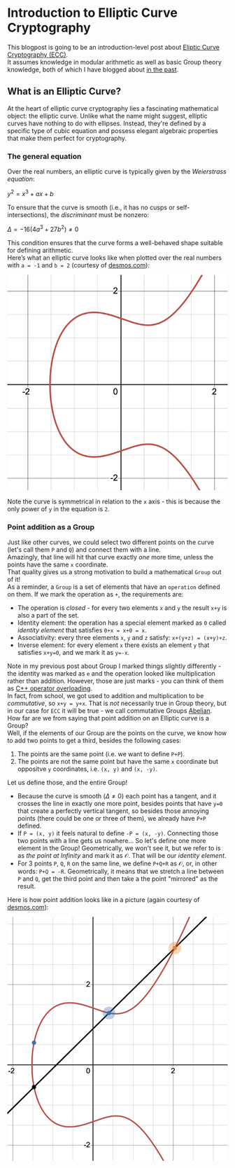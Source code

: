 # Introduction to Elliptic Curve Cryptography
This blogpost is going to be an introduction-level post about [Eliptic Curve Cryptography (ECC)](https://en.wikipedia.org/wiki/Elliptic-curve_cryptography).  
It assumes knowledge in modular arithmetic as well as basic Group theory knowledge, both of which I have blogged about [in the past](https://github.com/yo-yo-yo-jbo/crypto_modular/).  

## What is an Elliptic Curve?
At the heart of elliptic curve cryptography lies a fascinating mathematical object: the elliptic curve. Unlike what the name might suggest, elliptic curves have nothing to do with ellipses. Instead, they're defined by a specific type of cubic equation and possess elegant algebraic properties that make them perfect for cryptography.

### The general equation
Over the real numbers, an elliptic curve is typically given by the *Weierstrass equation*:

$y^2=x^3+ax+b$

To ensure that the curve is smooth (i.e., it has no cusps or self-intersections), the *discriminant* must be nonzero:

$\Delta=−16(4a^3+27b^2)\neq0$

This condition ensures that the curve forms a well-behaved shape suitable for defining arithmetic.  
Here’s what an elliptic curve looks like when plotted over the real numbers with `a = -1` and `b = 2` (courtesy of [desmos.com](https://www.desmos.com)):  

![Elliptic Curve plot](ecc_plot.png)

Note the curve is symmetrical in relation to the `x` axis - this is because the only power of `y` in the equation is `2`.

### Point addition as a Group
Just like other curves, we could select two different points on the curve (let's call them `P` and `Q`) and connect them with a line.  
Amazingly, that line will hit that curve exactly *one* more time, unless the points have the same `x` coordinate.  
That quality gives us a strong motivation to build a mathematical `Group` out of it!  
As a reminder, a `Group` is a set of elements that have an `operation` defined on them. If we mark the operation as `+`, the requirements are:
- The operation is *closed* - for every two elements `x` and `y` the result `x+y` is also a part of the set.
- Identity element: the operation has a special element marked as `0` called *identity element* that satisfies `0+x = x+0 = x`.
- Associativity: every three elements `x`, `y` and `z` satisfy: `x+(y+z) = (x+y)+z`.
- Inverse element: for every element `x` there exists an element `y` that satisfies `x+y=0`, and we mark it as `y=-x`.

Note in my previous post about Group I marked things slightly differently - the identity was marked as `e` and the operation looked like multiplication rather than addition. However, those are just marks - you can think of them as [C++ operator overloading](https://en.cppreference.com/w/cpp/language/operators).  
In fact, from school, we got used to addition and multiplication to be *commutative*, so `x+y = y+x`. That is *not* necessarily true in Group theory, but in our case for `ECC` it will be true - we call commutative Groups [Abelian](https://en.wikipedia.org/wiki/Abelian_group).  
How far are we from saying that point addition on an Elliptic curve is a Group?  
Well, if the elements of our Group are the points on the curve, we know how to add two points to get a third, besides the following cases:
1. The points are the same point (i.e. we want to define `P+P`).
2. The points are not the same point but have the same `x` coordinate but oppositve `y` coordinates, i.e. `(x, y)` and `(x, -y)`.

Let us define those, and the entire Group!
- Because the curve is smooth ($\Delta\neq0$) each point has a tangent, and it crosses the line in exactly one more point, besides points that have `y=0` that create a perfectly vertical tangent, so besides those annoying points (there could be one or three of them), we already have `P+P` defined.
- If `P = (x, y)` it feels natural to define `-P = (x, -y)`. Connecting those two points with a line gets us nowhere... So let's define one more element in the Group! Geometrically, we won't see it, but we refer to is as *the point at Infinity* and mark it as $\mathcal{O}$. That will be our *identity element*.
- For 3 points `P`, `Q`, `R` on the same line, we define `P+Q+R` as $\mathcal{O}$, or, in other words: `P+Q = -R`. Geometrically, it means that we stretch a line between `P` and `Q`, get the third point and then take a the point "mirrored" as the result.

Here is how point addition looks like in a picture (again courtesy of [desmos.com](https://www.desmos.com)):

![Elliptic Curve plot](ecc_addition.png)

